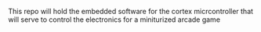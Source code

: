 This repo will hold the embedded software for the cortex micrcontroller that will serve to control 
the electronics for a miniturized arcade game 
